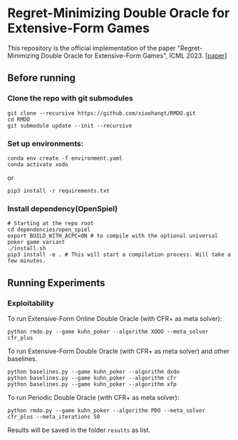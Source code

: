 # Regret-Minimizing Double Oracle for Extensive-Form Games

This repository is the official implementation of the paper "Regret-Minimizing Double Oracle for Extensive-Form Games", ICML 2023. [[paper](https://arxiv.org/abs/2304.10498)]

## Before running
### Clone the repo with git submodules
```commandline
git clone --recursive https://github.com/xiaohangt/RMDO.git
cd RMDO
git submodule update --init --recursive
```

### Set up environments:
```commandline
conda env create -f environment.yaml
conda activate xodo
```
or
```commandline
pip3 install -r requirements.txt
```

### Install dependency(OpenSpiel)
```commandline
# Starting at the repo root
cd dependencies/open_spiel
export BUILD_WITH_ACPC=ON # to compile with the optional universal poker game variant
./install.sh
pip3 install -e . # This will start a compilation process. Will take a few minutes.
```

## Running Experiments
### Exploitability
To run Extensive-Form Online Double Oracle (with CFR+ as meta solver):
```commandline
python rmdo.py --game kuhn_poker --algorithm XODO --meta_solver cfr_plus
```

To run Extensive-Form Double Oracle (with CFR+ as meta solver) and other baselines.
```commandline
python baselines.py --game kuhn_poker --algorithm dxdo
python baselines.py --game kuhn_poker --algorithm cfr
python baselines.py --game kuhn_poker --algorithm xfp
```

To run Periodic Double Oracle (with CFR+ as meta solver):
```commandline
python rmdo.py --game kuhn_poker --algorithm PDO --meta_solver cfr_plus --meta_iterations 50
```

Results will be saved in the folder `results` as list.
